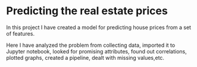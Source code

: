 # Predicting the real estate prices

In this project I have created a model for predicting house prices from a set of features. 

Here I have analyzed the problem from collecting data, imported it to Jupyter notebook, looked for promising attributes, found out correlations, plotted graphs, created a pipeline, dealt with missing values,etc.
